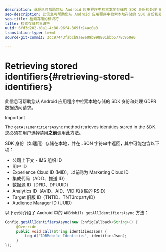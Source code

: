 ```yaml
---
description: 此信息可帮助您从 Android 应用程序中检索本地存储的 SDK 身份和处理 GDPR 数据访问请求。
seo-description: 此信息可帮助您从 Android 应用程序中检索本地存储的 SDK 身份和处理 GDPR 数据访问请求。
seo-title: 检索存储的标识符
title: 检索存储的标识符
uuid: 6fd3d202-b0a1-4c80-96f4-369fc24ac0a3
translation-type: tm+mt
source-git-commit: 3cc97443fabcb9ae9e09b998801bbb57785960e0

---
```



# Retrieving stored identifiers{#retrieving-stored-identifiers}

此信息可帮助您从 Android 应用程序中检索本地存储的 SDK 身份和处理 GDPR 数据访问请求。

>[!IMPORTANT]
>
>The `getAllIdentifiersAsync` method retrieves identities stored in the SDK. 您必须在用户选择禁用&#x200B;**之前**&#x200B;调用此方法。

SDK 身份（如适用）存储在本地，并在 JSON 字符串中返回，其中可能包含以下项：

* 公司上下文 - IMS 组织 ID
* 用户 ID
* Experience Cloud ID (MID)，以前称为 Marketing Cloud ID
* 集成代码（ADID、推送 ID）
* 数据源 ID（DPID、DPUUID）
* Analytics ID（AVID、AID、VID 和关联的 RSID）
* Target 旧版 ID（TNTID、TNT3rdpartyID）
* Audience Manager ID (UUID)

以下示例介绍了 Android 中的 `ADBMobile getAllIdentifiersAsync` 方法：

```java
Config.getAllIdentifiersAsync(new ConfigCallback<String>() { 
     @Override 
     public void call(String identitiesJson) {                 
         Log.d("ADBMobile Identities", identitiesJson); 
     } 
});
```

